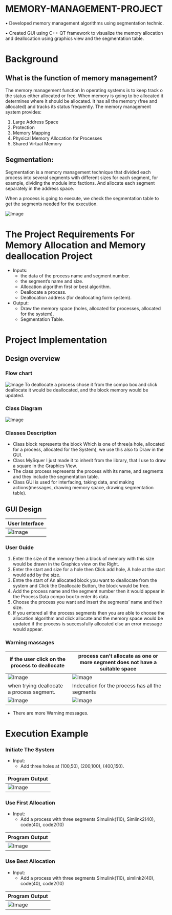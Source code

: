 # MEMORY-MANAGEMENT-PROJECT
•	Developed memory management algorithms using segmentation technic.

•	Created GUI using C++ QT framework to visualize the memory allocation and deallocation using graphics view and the segmentation table. 



#  Background
## What is the function of memory management?
The memory management function In operating systems is to keep track o  the status either allocated or free. When memory is going to be allocated it determines where it should be allocated. It has all the memory (free and allocated) and tracks its status frequently.
The memory management system provides:
1.	Large Address Space
2.	Protection
3.	Memory Mapping
4.	Physical Memory Allocation for Processes
5.	Shared Virtual Memory

## Segmentation:
Segmentation is a memory management technique that divided each process into several segments with different sizes for each segment, for example, dividing the module into factions. And allocate each segment separately in the address space.

When a process is going to execute, we check the segmentation table to get the segments needed for the execution.

![Image](Image/Picture1.png)

# The Project Requirements For Memory Allocation and Memory deallocation Project

- Inputs:
  - the data of the process name and segment number. 
  - the segment’s name and size. 
  - Allocation algorithm first or best algorithm. 
  - Deallocate a process. 
  - Deallocation address (for deallocating form system).
- Output:
  - Draw the memory space (holes, allocated for processes, allocated for the system).
  - Segmentation Table.

# Project Implementation
## Design overview
### Flow chart
![Image](Image/Picture2.png)
To deallocate a process chose it from the compo box and click deallocate it would be deallocated, and the block memory would be updated.

### Class Diagram
![Image](Image/Picture3.png)


### Classes Description
- Class block represents the block Which is one of three(a hole, allocated for a process, allocated for the System), we use this also to Draw in the GUI.
- Class MySquer I just made it to inherit from the library, that I use to draw a square in the Graphics View.
- The class process represents the process with its name, and segments and they include the segmentation table.
- Class GUI is used for interfacing, taking data, and making actions(messages, drawing memory space, drawing segmentation table).  


## GUI Design
| User Interface               |
|------------------------------|
| ![Image](Image/Picture4.png) |


### User Guide 
1.	Enter the size of the memory then a block of memory with this size would be drawn in the Graphics view on the Right.
2.	Enter the start and size for a hole then Click add hole, A hole at the start would add by the size. 
3.	Entre the start of An allocated block you want to deallocate from the system and Click the Deallocate Button, the block would be free.
4.	Add the process name and the segment number then it would appear in the Process Data compo box to enter its data. 
5.	Choose the process you want and insert the segments’ name and their size.
6.	If you entered all the process segments then you are able to choose the allocation algorithm and click allocate and the memory space would be updated if the process is successfully allocated else an error message would appear.

### Warning massages

| if the user click on the process to deallocate | process can’t allocate as one or more segment does not have a suitable space |
|-----------------------------------------------|------------------------------------------------------------------------------|
| ![Image](Image/Picture5.png)                  | ![Image](Image/Picture6.png)                                                 |
| when trying deallocate a process segment.     | Indecation for the process has all the segments                              |
| ![Image](Image/Picture7.png)                  | ![Image](Image/Picture8.png)                                                 |

- There are more Warning messages.

# Execution Example
 ### **Initiate The System**
- Input:
  - Add three holes at (100,50), (200,100), (400,150).

| Program Output               | 
|------------------------------|
| ![Image](Image/Picture9.png) |

  ### **Use First Allocation**
- Input:
  - Add a process with three segments Simulink(110), Simlink2(40), code(40), code2(10)

| Program Output                | 
|-------------------------------|
| ![Image](Image/Picture10.png) |

  ### **Use Best Allocation**
- Input:
  - Add a process with three segments Simulink(110), simlink2(40), code(40), code2(10)

| Program Output                | 
|-------------------------------|
| ![Image](Image/Picture11.png) |